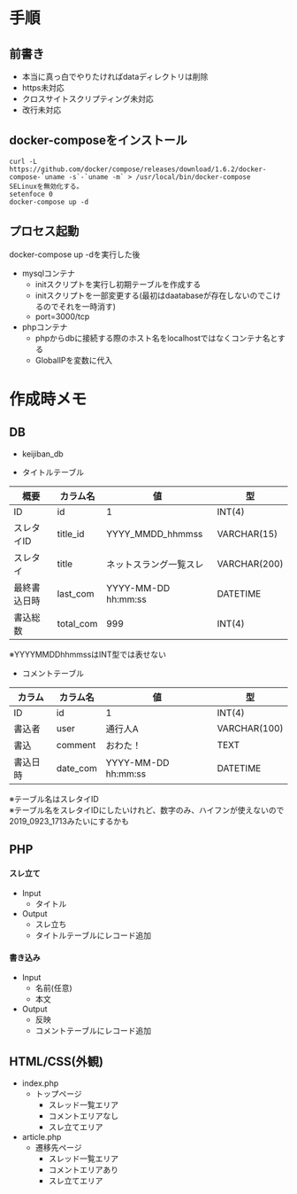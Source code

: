 # 手順
## 前書き

- 本当に真っ白でやりたければdataディレクトリは削除  
- https未対応
- クロスサイトスクリプティング未対応
- 改行未対応
## docker-composeをインストール
```
curl -L https://github.com/docker/compose/releases/download/1.6.2/docker-compose-`uname -s`-`uname -m` > /usr/local/bin/docker-compose
SELinuxを無効化する。
setenfoce 0
docker-compose up -d
```
## プロセス起動
docker-compose up -dを実行した後

- mysqlコンテナ
	- initスクリプトを実行し初期テーブルを作成する
	- initスクリプトを一部変更する(最初はdaatabaseが存在しないのでこけるのでそれを一時消す)
	- port=3000/tcp
- phpコンテナ
	- phpからdbに接続する際のホスト名をlocalhostではなくコンテナ名とする
	- GlobalIPを変数に代入

# 作成時メモ
## DB

- keijiban_db

- タイトルテーブル  

|概要|カラム名|値|型|
|---|---|---|---|
|ID|id|1|INT(4)|
|スレタイID|title_id|YYYY_MMDD_hhmmss|VARCHAR(15)|
|スレタイ|title|ネットスラング一覧スレ|VARCHAR(200)|
|最終書込日時|last_com|YYYY-MM-DD hh:mm:ss|DATETIME|
|書込総数|total_com|999|INT(4)|

※YYYYMMDDhhmmssはINT型では表せない

- コメントテーブル  

|カラム|カラム名|値|型|
|---|---|---|---|
|ID|id|1|INT(4)|
|書込者|user|通行人A|VARCHAR(100)|
|書込|comment|おわた！|TEXT|
|書込日時|date_com|YYYY-MM-DD hh:mm:ss|DATETIME|

※テーブル名はスレタイID   
※テーブル名をスレタイIDにしたいけれど、数字のみ、ハイフンが使えないので2019_0923_1713みたいにするかも

## PHP

#### スレ立て

- Input
	- タイトル
- Output
	- スレ立ち
	- タイトルテーブルにレコード追加

#### 書き込み

- Input
	- 名前(任意)
	- 本文
- Output
	- 反映
	- コメントテーブルにレコード追加

## HTML/CSS(外観)

- index.php
	- トップページ
		- スレッド一覧エリア
		- コメントエリアなし
		- スレ立てエリア
- article.php
	- 遷移先ページ
		- スレッド一覧エリア
		- コメントエリアあり
		- スレ立てエリア
